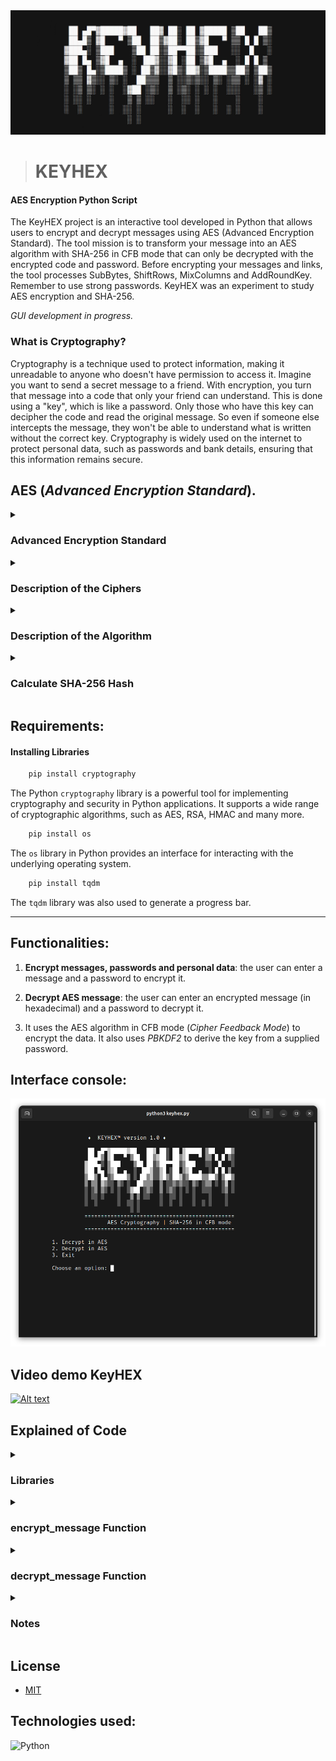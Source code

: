 
<img src="/assets/img/title-KeyHex.jpeg" alt="title-keyhex">

> # KEYHEX

#### AES Encryption Python Script

The KeyHEX project is an interactive tool developed in Python that allows users to encrypt and decrypt messages using AES (Advanced Encryption Standard). The tool mission is to transform your message into an AES algorithm with SHA-256 in CFB mode that can only be decrypted with the encrypted code and password. Before encrypting your messages and links, the tool processes SubBytes, ShiftRows, MixColumns and AddRoundKey. Remember to use strong passwords. KeyHEX was an experiment to study AES encryption and SHA-256. 

_GUI development in progress._

### What is Cryptography?

Cryptography is a technique used to protect information, making it unreadable to anyone who doesn't have permission to access it. Imagine you want to send a secret message to a friend. With encryption, you turn that message into a code that only your friend can understand. This is done using a "key", which is like a password. Only those who have this key can decipher the code and read the original message. So even if someone else intercepts the message, they won't be able to understand what is written without the correct key. Cryptography is widely used on the internet to protect personal data, such as passwords and bank details, ensuring that this information remains secure.

## AES (_Advanced Encryption Standard_).

<details>
<summary>
    <h3>Advanced Encryption Standard</h3>
</summary><br>

AES is a variant of the Rijndael block cipher developed by two Belgian cryptographers, `Joan Daemen` and `Vincent Rijmen`, who submitted a proposal to NIST during the AES selection process. Rijndael is a family of ciphers with different key and block sizes. For AES, NIST selected three members of the Rijndael family, each with a block size of 128 bits, but three different key lengths: 128, 192 and 256 bits.

AES is a symmetric encryption algorithm, which means that it uses the same key to encrypt and decrypt data. It operates on blocks of data and is designed to be fast and efficient on a wide variety of devices. AES replaced the old DES (Data Encryption Standard) encryption algorithm. 

_AES consists of several steps, including byte substitutions, row permutations, column permutations and key addition, all applied repeatedly in multiple rounds. These complex operations provide a robust security layer against a variety of known cryptographic attacks._

**Visualization of the AES round function**:

<img src="https://encrypted-tbn0.gstatic.com/images?q=tbn:ANd9GcTSjoUEnGcbyjc8m8YEsG0uayAtN4KK3DvGQw&usqp=CAU" alt="roundFunction">
</details>

<details>
<summary>
    <h3>Description of the Ciphers</h3>
</summary><br>

AES is based on a design principle known as a substitution–permutation network, and is efficient in both software and hardware. Unlike its predecessor DES, AES does not use a Feistel network. AES is a variant of Rijndael, with a fixed block size of 128 bits, and a key size of 128, 192, or 256 bits. By contrast, Rijndael per se is specified with block and key sizes that may be any multiple of 32 bits, with a minimum of 128 and a maximum of 256 bits. Most AES calculations are done in a particular finite field.

AES operates on a 4 × 4 column-major order array of 16 bytes b0, b1, ..., b15 termed the state.

<img src="https://encrypted-tbn0.gstatic.com/images?q=tbn:ANd9GcSb9gHdsUaRHfPxATzjpYsmT4tHfEjcuc_BU1-oeaWHFqcx5tOeVh9_aBTC&s=10" alt="columnBytes">

The key size used for an AES cipher specifies the number of transformation rounds that convert the input, called the plaintext, into the final output, called the ciphertext. The number of rounds are as follows:

- 10 rounds for 128-bit keys.
- 12 rounds for 192-bit keys.
- 14 rounds for 256-bit keys.

Each round consists of several processing steps, including one that depends on the encryption key itself. A set of reverse rounds are applied to transform ciphertext back into the original plaintext using the same encryption key.
</details>

<details>
<summary>
    <h3>Description of the Algorithm</h3>
</summary><br>    

`KeyExpansion`  – Round keys are derived from the encryption key using AES key planning . AES requires a separate 128 - bit key block round for each round plus one.

**Addition of early round bracket**:

`AddRoundKey`  – each byte of the state is combined with a byte of the round key using xor bitwise operations.

**9, 11 or 13 rounds**:

1. `SubBytes` – a non- linear  replacement step where each byte is replaced by another according to a lookup table.

<img src="https://upload.wikimedia.org/wikipedia/commons/thumb/a/a4/AES-SubBytes.svg/1280px-AES-SubBytes.svg.png" alt="SubByts">

2. `ShiftRows` – a transposition step in which the last three lines of the state are cyclically shifted by a certain number of steps.

<img src="https://upload.wikimedia.org/wikipedia/commons/6/66/AES-ShiftRows.svg" alt="ShiftRows">

3. `MixColumns` – a linear mixing operation that operates on the columns of the state, combining the four bytes in each column.

<img src="https://upload.wikimedia.org/wikipedia/commons/7/76/AES-MixColumns.svg" alt="mixcolumns">

4. `AddRoundKey` - In the AddRoundKey step , the subkey is combined with the state. For each round, a subkey is derived from the main key using AES key planning and each subkey is the same size as the state. The subkey is added by matching each state byte with the corresponding byte of the subkey using bitwise XOR .

<img src="https://upload.wikimedia.org/wikipedia/commons/a/ad/AES-AddRoundKey.svg" alt="addKey">

**Final round (making 10, 12 or 14 rounds in total)**:

- SubBytes
- ShiftRows
- AddRoundKey
</details>

<details>
<summary>
    <h3>Calculate SHA-256 Hash</h3>
</summary><br>    
    
|Input|Output      |
|-----|------------| 
|hello|2cf24dba5fb0a30e26e83b2ac5b5e29e1b161e5c1fa7425e79043062938b9824|

_The longer the encrypted message, the longer the hexadecimal code._
</details>

## Requirements:

#### Installing Libraries

``` bash
    pip install cryptography 
```
The Python `cryptography` library is a powerful tool for implementing cryptography and security in Python applications. It supports a wide range of cryptographic algorithms, such as AES, RSA, HMAC and many more.

``` bash
    pip install os
```
The `os` library in Python provides an interface for interacting with the underlying operating system. 

``` bash
    pip install tqdm
```
The `tqdm` library was also used to generate a progress bar.
__________________________________________________________

## Functionalities:

1. **Encrypt messages, passwords and personal data**: the user can enter a message and a password to encrypt it.

2. **Decrypt AES message**: the user can enter an encrypted message (in hexadecimal) and a password to decrypt it.

3. It uses the AES algorithm in CFB mode (_Cipher Feedback Mode_) to encrypt the data. It also uses _PBKDF2_ to derive the key from a supplied password.

## Interface console:

<img src="/assets/img/interface-keyHEX.png" alt="interface-image1" border="0">

## Video demo KeyHEX

[![Alt text](https://img.youtube.com/vi/2bGmIa1zv4A/0.jpg)](https://www.youtube.com/watch?v=2bGmIa1zv4A)

## Explained of Code

<details>
    <summary>
        <h3>Libraries</h3>
    </summary>

The libraries needed for encryption and interaction with the operating system are important. This includes the standard encryption backend, padding functions, encryption algorithms (AES), modes of operation (CFB), hashing algorithms (SHA256), a function for deriving keys from a password (PBKDF2HMAC), and a library for generating random numbers.

``` python
    from cryptography.hazmat.backends import default_backend
    from cryptography.hazmat.primitives import padding
    from cryptography.hazmat.primitives.ciphers import Cipher, algorithms, modes
    from cryptography.hazmat.primitives import hashes
    from cryptography.hazmat.primitives.kdf.pbkdf2 import PBKDF2HMAC
    import os
    from tqdm import tqdm
```
</details>

<details>
    <summary>
        <h3>encrypt_message Function</h3>
    </summary>
    
`Encrypt_message` function: This function takes a message and a password as input and returns the encrypted message. The process is as follows:

``` python
    def encrypt_message(message, password):
        salt = os.urandom(16)
        kdf = PBKDF2HMAC(
            algorithm=hashes.SHA256(),
            length=32,
            salt=salt,
            iterations=100000,
            backend=default_backend()
        )
        key = kdf.derive(password.encode())

        padder = padding.PKCS7(algorithms.AES.block_size).padder()
        padded_data = padder.update(message.encode()) + padder.finalize()

        iv = os.urandom(16)

        cipher = Cipher(algorithms.AES(key), modes.CFB(iv), backend=default_backend())
        encryptor = cipher.encryptor()

        with tqdm(total=len(padded_data), desc="Encrypting") as pbar:
            encrypted_data = b""
            chunk_size = 1024
            for i in range(0, len(padded_data), chunk_size):
                chunk = padded_data[i:i + chunk_size]
                encrypted_chunk = encryptor.update(chunk)
                encrypted_data += encrypted_chunk
                pbar.update(len(chunk))

            encrypted_data += encryptor.finalize()

        return salt + iv + encrypted_data
```

- Generates a "salt" value (16 random bytes) to strengthen the password.

- Derives an encryption key from the password using the PBKDF2HMAC function with SHA256.
  
- Adds PKCS7 padding to the message.
Generates a random initialization vector (IV).

- Creates a Cipher object to encrypt the message using AES in CFB mode.
  
- Iterates over the message by encrypting it in 1024-byte chunks and updating a progress bar.
  
- Returns the concatenated salt, IV and encrypted message.
</details>

<details>
    <summary>
        <h3>decrypt_message Function</h3>
    </summary>

`Decrypt_message` function: This function receives the encrypted message and password, and returns the original message. The process is as follows:

``` python
    def decrypt_message(encrypted_data, password):
        salt = encrypted_data[:16]
        iv = encrypted_data[16:32]
        ct = encrypted_data[32:]

        kdf = PBKDF2HMAC(
            algorithm=hashes.SHA256(),
            length=32,
            salt=salt,
            iterations=100000,
            backend=default_backend()
        )
        key = kdf.derive(password.encode())

        cipher = Cipher(algorithms.AES(key), modes.CFB(iv), backend=default_backend())
        decryptor = cipher.decryptor()

        with tqdm(total=len(ct), desc="Decrypting") as pbar:
            decrypted_data = b""
            chunk_size = 1024
            for i in range(0, len(ct), chunk_size):
                chunk = ct[i:i + chunk_size]
                decrypted_chunk = decryptor.update(chunk)
                decrypted_data += decrypted_chunk
                pbar.update(len(chunk))

            decrypted_data += decryptor.finalize()

        unpadder = padding.PKCS7(algorithms.AES.block_size).unpadder()
        data = unpadder.update(decrypted_data) + unpadder.finalize()

        return data.decode()
```

- Extracts the salt, IV and encrypted message from the received message.

- Derives the encryption key from the password and salt using PBKDF2HMAC.
  
- Creates a Cipher object to decrypt the message using AES in CFB mode.
  
- Iterates over the encrypted message by decrypting it into 1024-byte chunks and updating a progress bar.
  
- Removes the padding from the decrypted message and returns the original message.
</details>

<details>
    <summary>
        <h3>Notes</h3>
    </summary>

The code uses PBKDF2HMAC to derive the encryption key from the password, which is a best practice to increase security.

PKCS7 padding is used to ensure that the message is of a size compatible with the AES algorithm.

The CFB mode of operation is used for encryption, which is a block mode of operation that makes encryption more efficient for operations on smaller chunks of data.

The use of a random initialization vector (IV) is essential to ensure that messages encrypted with the same key do not generate the same ciphertext.
</details>

## License
 * [MIT](LICENSE)

## Technologies used:

![Python](https://img.shields.io/badge/Python-14354C?style=for-the-badge&logo=python&logoColor=white)&nbsp; 



